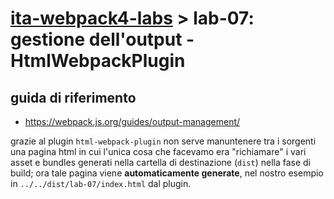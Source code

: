 # [ita-webpack4-labs](../..) > **lab-07**: gestione dell'output - HtmlWebpackPlugin

## guida di riferimento
- https://webpack.js.org/guides/output-management/

grazie al plugin `html-webpack-plugin` non serve manuntenere tra i sorgenti una pagina html in cui l'unica cosa che facevamo era "richiamare" i vari asset e bundles generati nella cartella di destinazione (`dist`) nella fase di build; ora tale pagina viene **automaticamente generate**, nel nostro esempio in `../../dist/lab-07/index.html` dal plugin. 
